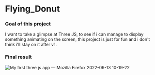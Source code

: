 # Flying_Donut

### Goal of this project
I want to take a glimpse at Three JS, to see if i can manage to display something animating on the screen, this project is just for fun and i don't think i'll stay on it after v1.

### Final result
![My first three js app — Mozilla Firefox 2022-09-13 10-19-22](https://user-images.githubusercontent.com/80721211/189850639-f3825481-f596-4a59-99a0-b1ebda07b54d.gif)
